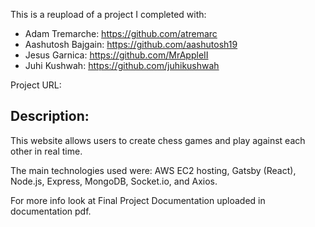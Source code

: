 This is a reupload of a project I completed with:

- Adam Tremarche: https://github.com/atremarc
- Aashutosh Bajgain: https://github.com/aashutosh19
- Jesus Garnica: https://github.com/MrAppleII
- Juhi Kushwah: https://github.com/juhikushwah

Project URL: 

## Description:

This website allows users to create chess games and play against each other in real time.

The main technologies used were: AWS EC2 hosting, Gatsby (React), Node.js, Express, MongoDB, Socket.io, and Axios.

For more info look at Final Project Documentation uploaded in documentation pdf.
